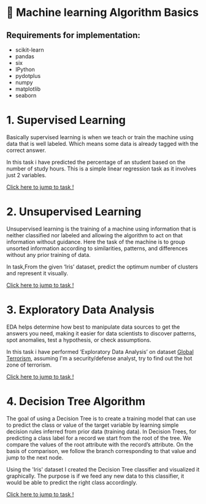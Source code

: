 # 🤖 Machine learning Algorithm Basics
## Requirements for implementation:
* scikit-learn
* pandas
* six
* IPython
* pydotplus
* numpy
* matplotlib
* seaborn

# 1. Supervised Learning
Basically supervised learning is when we teach or train the machine using data that is well labeled. Which means some data is already tagged with the correct answer. </br>

In this task i have predicted the percentage of an student based on the number of study hours. This is a simple linear regression task as it involves just 2 variables.</br>

  [Click here to jump to task !](https://github.com/DIRGH712/ML-Algorithms-Basics/blob/main/Tasks/Task1_SupervisedML.ipynb)
# 2. Unsupervised Learning
Unsupervised learning is the training of a machine using information that is neither classified nor labeled and allowing the algorithm to act on that information without guidance. Here the task of the machine is to group unsorted information according to similarities, patterns, and differences without any prior training of data.</br>

In task,From the given ‘Iris’ dataset, predict the optimum number of clusters and represent it visually.</br>

[Click here to jump to task !](https://github.com/DIRGH712/ML-Algorithms-Basics/blob/main/Tasks/Task2_UnsupervisedML.ipynb)

# 3. Exploratory Data Analysis
EDA helps determine how best to manipulate data sources to get the answers you need, making it easier for data scientists to discover patterns, spot anomalies, test a hypothesis, or check assumptions.</br>

In this task i have performed ‘Exploratory Data Analysis’ on dataset [Global Terrorism](https://drive.google.com/file/d/1luTU7xBvI7QAGPbQMxEHcgKUi9d6UeP_/view), assuming I'm a security/defense analyst, try to find out the hot zone of terrorism.</br>

[Click here to jump to task !](https://github.com/DIRGH712/ML-Algorithms-Basics/blob/main/Tasks/Task4_TerrorismML.ipynb)

# 4. Decision Tree Algorithm
The goal of using a Decision Tree is to create a training model that can use to predict the class or value of the target variable by learning simple decision rules inferred from prior data (training data). In Decision Trees, for predicting a class label for a record we start from the root of the tree. We compare the values of the root attribute with the record’s attribute. On the basis of comparison, we follow the branch corresponding to that value and jump to the next node.</br>

Using the 'Iris' dataset I created the Decision Tree classifier and visualized it graphically. The purpose is if we feed any new data to this classifier, it would be able to predict the right class accordingly.</br>

[Click here to jump to task !](https://github.com/DIRGH712/ML-Algorithms-Basics/blob/main/Tasks/Task6_DecisionTreeML.ipynb)
